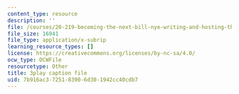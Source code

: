 ```yaml
---
content_type: resource
description: ''
file: /courses/20-219-becoming-the-next-bill-nye-writing-and-hosting-the-educational-show-january-iap-2015/7b916ac3725183906d301942cc40cdb7_2z33hyYG6Js.srt
file_size: 16941
file_type: application/x-subrip
learning_resource_types: []
license: https://creativecommons.org/licenses/by-nc-sa/4.0/
ocw_type: OCWFile
resourcetype: Other
title: 3play caption file
uid: 7b916ac3-7251-8390-6d30-1942cc40cdb7
---
```

